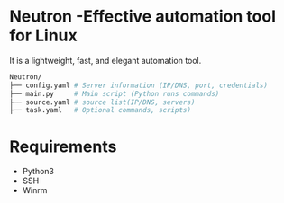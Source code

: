# Neutron -Effective automation tool for Linux
It is a lightweight, fast, and elegant automation tool.
~~~sh
Neutron/
├── config.yaml # Server information (IP/DNS, port, credentials)
├── main.py     # Main script (Python runs commands)
├── source.yaml # source list(IP/DNS, servers)
├── task.yaml   # Optional commands, scripts)
~~~

# Requirements
- Python3
- SSH
- Winrm


